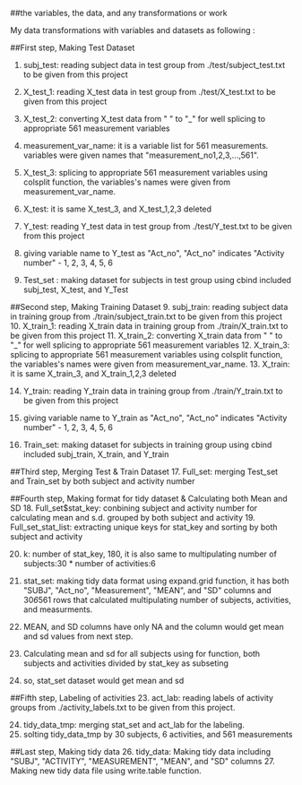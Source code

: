 ##the variables, the data, and any transformations or work

My data transformations with variables and datasets as following :

##First step, Making Test Dataset
1. subj_test: reading subject data in test group from ./test/subject_test.txt to be given from this project
2. X_test_1: reading X_test data in test group from ./test/X_test.txt to be given from this project
3. X_test_2: converting X_test data from " " to "_" for well splicing to appropriate 561 measurement variables
4. measurement_var_name: it is a variable list for 561 measurements. variables were given names that "measurement_no1,2,3,...,561".
5. X_test_3: splicing to appropriate 561 measurement variables using colsplit function, the variables's names were given from measurement_var_name.
6. X_test: it is same X_test_3, and X_test_1,2,3 deleted

7. Y_test: reading Y_test data in test group from ./test/Y_test.txt to be given from this project
8. giving variable name to Y_test as "Act_no", "Act_no" indicates "Activity number" - 1, 2, 3, 4, 5, 6

9. Test_set : making dataset for subjects in test group using cbind included subj_test, X_test, and Y_Test

##Second step, Making Training Dataset
9. subj_train: reading subject data in training group from ./train/subject_train.txt to be given from this project
10. X_train_1: reading X_train data in training group from ./train/X_train.txt to be given from this project
11. X_train_2: converting X_train data from " " to "_" for well splicing to appropriate 561 measurement variables
12. X_train_3: splicing to appropriate 561 measurement variables using colsplit function, the variables's names were given from measurement_var_name.
13. X_train: it is same X_train_3, and X_train_1,2,3 deleted

14. Y_train: reading Y_train data in training group from ./train/Y_train.txt to be given from this project
15. giving variable name to Y_train as "Act_no", "Act_no" indicates "Activity number" - 1, 2, 3, 4, 5, 6

16. Train_set: making dataset for subjects in training group using cbind included subj_train, X_train, and Y_train


##Third step, Merging Test & Train Dataset
17. Full_set: merging Test_set and Train_set by both subject and activity number

##Fourth step, Making format for tidy dataset & Calculating both Mean and SD
18. Full_set$stat_key: conbining subject and activity number for calculating mean and s.d. grouped by both subject and activity
19. Full_set_stat_list: extracting unique keys for stat_key and sorting by both subject and activity

20. k: number of stat_key, 180, it is also same to multipulating number of subjects:30 * number of activities:6

21. stat_set: making tidy data format using expand.grid function, it has both "SUBJ", "Act_no", "Measurement", "MEAN", and "SD" columns and 30*6*561 rows that calculated multipulating number of subjects, activities, and measurments.
21. MEAN, and SD columns have only NA and the column would get mean and sd values from next step.

22. Calculating mean and sd for all subjects using for function, both subjects and activities divided by stat_key as subseting
22. so, stat_set dataset would get mean and sd

##Fifth step, Labeling of activities
23. act_lab: reading labels of activity groups from ./activity_labels.txt to be given from this project.

24. tidy_data_tmp: merging stat_set and act_lab for the labeling.
25. solting tidy_data_tmp by 30 subjects, 6 activities, and 561 measurements

##Last step, Making tidy data
26. tidy_data: Making tidy data including "SUBJ", "ACTIVITY", "MEASUREMENT", "MEAN", and "SD" columns
27. Making new tidy data file using write.table function.







